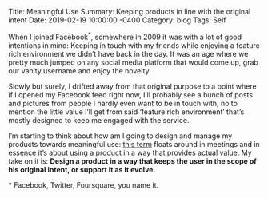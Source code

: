 Title:  Meaningful Use
Summary: Keeping products in line with the original intent
Date:   2019-02-19 10:00:00 -0400
Category: blog
Tags: Self

When I joined Facebook<sup>*</sup>, somewhere in 2009 it was with a lot of good intentions in mind: Keeping in touch with my friends while enjoying a feature rich environment we didn’t have back in the day. It was an age where we pretty much jumped on any social media platform that would come up, grab our vanity username and enjoy the novelty.

Slowly but surely, I drifted away from that original purpose to a point where if I opened my Facebook feed right now, I’ll probably see a bunch of posts and pictures from people I hardly even want to be in touch with, no to mention the little value I’ll get from said ‘feature rich environment’ that’s mostly designed to keep me engaged with the service.

I’m starting to think about how am I going to design and manage my products towards meaningful use: [this term](https://www.cdc.gov/ehrmeaningfuluse/introduction.html) floats around in meetings and in essence it’s about using a product in a way that provides actual value. My take on it is: **Design a product in a way that keeps the user in the scope of his original intent, or support it as it evolve.**

\* Facebook, Twitter, Foursquare, you name it.
